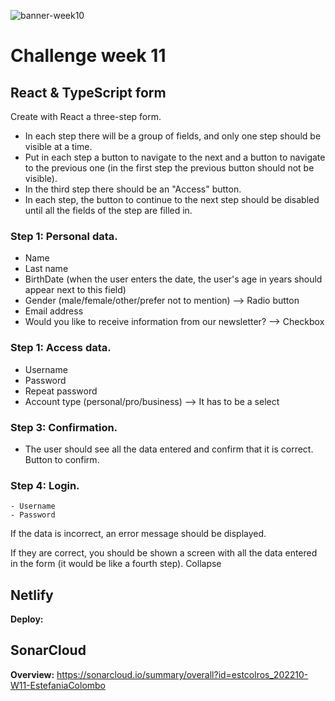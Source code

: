 ![banner-week10](https://vegibit.com/wp-content/uploads/2019/03/A-Simple-Reactjs-Form-Example.png)

# Challenge week 11

## React & TypeScript form

Create with React a three-step form.

-   In each step there will be a group of fields, and only one step should be visible at a time.
-   Put in each step a button to navigate to the next and a button to navigate to the previous one (in the first step the previous button should not be visible).
-   In the third step there should be an "Access" button.
-   In each step, the button to continue to the next step should be disabled until all the fields of the step are filled in.

### Step 1: Personal data.

-   Name
-   Last name
-   BirthDate (when the user enters the date, the user's age in years should appear next to this field)
-   Gender (male/female/other/prefer not to mention) --> Radio button
-   Email address
-   Would you like to receive information from our newsletter? --> Checkbox

### Step 1: Access data.

-   Username
-   Password
-   Repeat password
-   Account type (personal/pro/business) --> It has to be a select

### Step 3: Confirmation.

-   The user should see all the data entered and confirm that it is correct. Button to confirm.

### Step 4: Login.

    - Username
    - Password

If the data is incorrect, an error message should be displayed.

If they are correct, you should be shown a screen with all the data entered in the form (it would be like a fourth step).
Collapse

## Netlify

**Deploy:**

## SonarCloud

**Overview:** https://sonarcloud.io/summary/overall?id=estcolros_202210-W11-EstefaniaColombo

